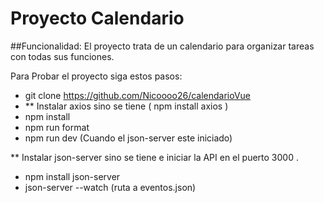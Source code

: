# Proyecto Calendario

##Funcionalidad:
El proyecto trata de un calendario para organizar tareas con todas sus funciones.

Para Probar el proyecto siga estos pasos:
- git clone https://github.com/Nicoooo26/calendarioVue
- ** Instalar axios sino se tiene ( npm install axios )
- npm install
- npm run format
- npm run dev (Cuando el json-server este iniciado)
  
** Instalar json-server sino se tiene e iniciar la API en el puerto 3000 .
- npm install json-server
- json-server --watch (ruta a eventos.json)
  

